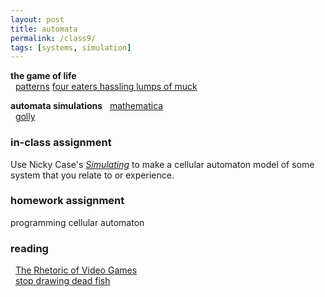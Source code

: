 ```yaml
---  
layout: post  
title: automata 
permalink: /class9/  
tags: [systems, simulation]
---  
```



**the game of life**  
  [patterns](https://www.conwaylife.com/wiki/Main_Page) [four eaters hassling lumps of muck](https://www.conwaylife.com/wiki/Four_eaters_hassling_lumps_of_muck)



**automata simulations**
  [mathematica]()  
  [golly](http://golly.sourceforge.net)  


### in-class assignment
Use Nicky Case's [*Simulating*](https://ncase.me/sim/) to make a cellular automaton model of some system that you relate to or experience. 

### homework assignment
programming cellular automaton

### reading
  [The Rhetoric of Video Games](http://www.cogsci.rpi.edu/public_html/ruiz/EGDFall2013/readings/RhetoricVideoGames_Bogost.pdf)  
  [stop drawing dead fish](https://www.youtube.com/watch?v=ZfytHvgHybA)  
